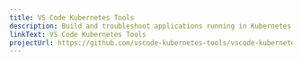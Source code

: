 ```yaml
---
title: VS Code Kubernetes Tools
description: Build and troubleshoot applications running in Kubernetes clusters. VS Code Kubernetes Tools is a Cloud Native Computing Foundation sandbox project.
linkText: VS Code Kubernetes Tools
projectUrl: https://github.com/vscode-kubernetes-tools/vscode-kubernetes-tools
---
```

